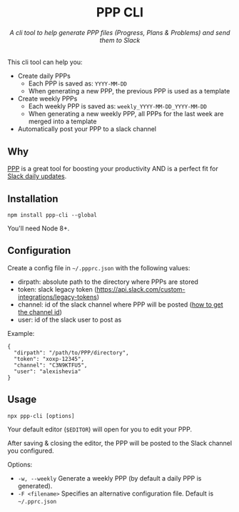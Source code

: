 <div align=center>
  <h1>PPP CLI</h1>
  <h6>A cli tool to help generate PPP files (Progress, Plans & Problems) and send them to Slack<h6>
</div>

This cli tool can help you:
- Create daily PPPs
    - Each PPP is saved as: `YYYY-MM-DD`
    - When generating a new PPP, the previous PPP is used as a template
- Create weekly PPPs
    - Each weekly PPP is saved as: `weekly_YYYY-MM-DD_YYYY-MM-DD`
    - When generating a new weekly PPP, all PPPs for the last week are merged into a template
- Automatically post your PPP to a slack channel

## Why
[PPP](https://weekdone.com/resources/plans-progress-problems) is a great tool for boosting your productivity AND is a perfect fit for [Slack daily updates](https://medium.com/commit-push/slack-tip-for-developers-this-is-what-your-daily-updates-should-look-like-e7440f675c2d).

## Installation

```shell
npm install ppp-cli --global
```

You'll need Node 8+.

## Configuration
Create a config file in `~/.ppprc.json` with the following values:
- dirpath: absolute path to the directory where PPPs are stored
- token: slack legacy token (https://api.slack.com/custom-integrations/legacy-tokens)
- channel: id of the slack channel where PPP will be posted ([how to get the channel id](https://stackoverflow.com/a/44883343/4414505))
- user: id of the slack user to post as

Example:
```
{
  "dirpath": "/path/to/PPP/directory",
  "token": "xoxp-12345",
  "channel": "C3N9KTFU5",
  "user": "alexishevia"
}
```

## Usage
```shell
npx ppp-cli [options]
```
Your default editor (`$EDITOR`) will open for you to edit your PPP.

After saving & closing the editor, the PPP will be posted to the Slack channel
you configured.

Options:
- `-w, --weekly`
    Generate a weekly PPP (by default a daily PPP is generated).
- `-F <filename>`
    Specifies an alternative configuration file. Default is `~/.pprc.json`

